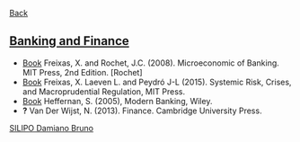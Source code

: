 
[Back](../Index.md)


## [Banking and Finance](https://www.unical.it/storage/cds/7239/activities/81989/)

- [Book](Book) Freixas, X. and Rochet, J.C. (2008). Microeconomic of Banking. MIT Press, 2nd Edition. [Rochet]
- [Book](<Books/Systemic Risk, Crises, and Macroprudential Regulation (2015).pdf>) Freixas, X. Laeven L. and  Peydró J-L (2015).  Systemic Risk, Crises, and Macroprudential Regulation, MIT Press. 
- [Book](<Modern Banking (2005).pdf>) Heffernan, S. (2005), Modern Banking, Wiley.
- **?** Van Der Wijst, N. (2013). Finance. Cambridge University Press.

[SILIPO Damiano Bruno](https://www.unical.it/storage/addressbook/gAAAAABlECyBA78BjC_RawD0g1sZy_WpLcdCC8pQ_w1rGgBCCD8K2NdkEu1vSt6-xyft84luSlBRT344sKN8Al4H7R3XesFjBg==/)


